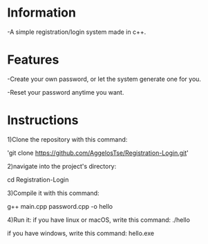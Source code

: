 # Information

-A simple registration/login system made in c++. 

# Features

-Create your own password, or let the system generate one for you.

-Reset your password anytime you want.

# Instructions

1)Clone the repository with this command:

  'git clone https://github.com/AggelosTse/Registration-Login.git'

  
2)navigate into the project's directory:

  cd Registration-Login

  
3)Compile it with this command:

  g++ main.cpp password.cpp -o hello

  
4)Run it:
  if you have linux or macOS, write this command: ./hello
  
  if you have windows, write this command: hello.exe
